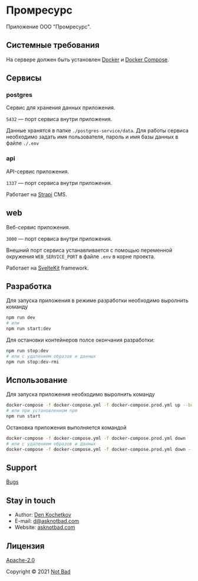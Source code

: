 # Промресурс

Приложение ООО "Промресурс".

## Системные требования

На сервере должен быть установлен [Docker](https://docs.docker.com/get-docker/) и [Docker Compose](https://docs.docker.com/compose/install/).

## Сервисы

### postgres

Сервис для хранения данных приложения.

<code>5432</code> — порт сервиса внутри приложения.

Данные хранятся в папке <code>./postgres-service/data</code>. Для работы сервиса необходимо задать имя пользователя, пароль и имя базы данных в файле <code>./.env</code>

### api

API-сервис приложения.

<code>1337</code> — порт сервиса внутри приложения.

Работает на <a href="https://strapi.io" target="_blank">Strapi</a> CMS.

## web

Веб-сервис приложения.

<code>3000</code> — порт сервиса внутри приложения.

Внешний порт сервиса устанавливается с помощью переменной окружения <code>WEB_SERVICE_PORT</code> в файле <code>.env</code> в корне проекта.

Работает на <a href="https://kit.svelte.dev" target="_blank">SvelteKit</a> framework.

## Разработка

Для запуска приложения в режиме разработки необходимо выролнить команду

```bash
npm run dev
# или
npm run start:dev
```

Для остановки контейнеров полсе окончания разработки:
```bash
npm run stop:dev
# или с удалением образов и данных
npm run stop:dev-rmi
```

## Использование

Для запуска приложения необходимо выролнить команду

```bash
docker-compose -f docker-compose.yml -f docker-compose.prod.yml up --build -d
# или при установленном npm
npm run start
```

Остановка приложения выполняется командой

```bash
docker-compose -f docker-compose.yml -f docker-compose.prod.yml down
# или с удалением образов и данных
docker-compose -f docker-compose.yml -f docker-compose.prod.yml down --rmi all -v
```

## Support

[Bugs](https://github.com/asknotbad/promresource/issues)

## Stay in touch

- Author: [Den Kochetkov](https://github.com/dkochetkov)
- E-mail: <d@asknotbad.com>
- Website: [asknotbad.com](https://asknotbad.com/)

## Лицензия

[Apache-2.0](LICENSE)

Copyright &copy; 2021 <a href="https://asknotbad.com" target="_blank">Not Bad</a>
